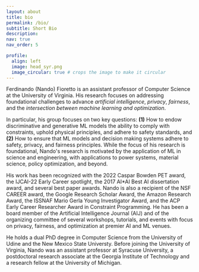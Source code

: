 ```yaml
---
layout: about
title: bio
permalink: /bio/
subtitle: Short Bio
description: 
nav: true
nav_order: 5

profile:
  align: left
  image: head_syr.png
  image_circular: true # crops the image to make it circular
---
```


Ferdinando (Nando) Fioretto is an assistant professor of Computer 
Science at the University of Virginia. His research focuses on 
addressing foundational challenges to advance _artificial intelligence_, 
_privacy_, _fairness_, and the _intersection between machine learning 
and optimization_. 

In particular, his group focuses on two key questions:
**(1)** How to endow discriminative and generative ML models the ability to comply with constraints, uphold physical principles, and adhere to safety standards, and
**(2)** How to ensure that ML models and decision making systems adhere to safety, privacy, and fairness principles. 
While the focus of his research is foundational, Nando's research is motivated by the application of ML in science and engineering, with applications to power systems, material science, policy optimization, and beyond. 

His work has been recognized with the 
2022 Caspar Bowden PET award, 
the IJCAI-22 Early Career spotlight, 
the 2017 AI\*AI Best AI dissertation award, and 
several best paper awards. 
Nando is also a recipient of 
the NSF CAREER award, 
the Google Research Scholar Award, 
the Amazon Research Award, 
the ISSNAF Mario Gerla Young Investigator Award, and 
the ACP Early Career Researcher Award in Constraint Programming. 
He has been a board member of the Artificial Intelligence Journal (AIJ) 
and of the organizing committee of several workshops, tutorials, and 
events with focus on privacy, fairness, and optimization at premier AI 
and ML venues. 

He holds a dual PhD degree in Computer Science from the University of 
Udine and the New Mexico State Universty. Before joining the University 
of Virginia, Nando was an assistant professor at Syracuse University, 
a postdoctoral research associate at the Georgia Institute of Technology 
and a research fellow at the University of Michigan.